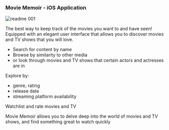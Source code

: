 ### Movie Memoir - iOS Application

![readme 001](https://user-images.githubusercontent.com/71744963/234707122-d840ef61-8e5e-48fb-86d8-3a8b63d81f75.png)

The best way to keep track of the movies you want to and have seen! Equipped with an elegant user interface that allows you to discover movies and TV shows that you will love.

- Search for content by name
- Browse by similarity to other media
- or look through movies and TV shows that certain actors and actresses are in

Explore by:
- genre, rating
- release date
- streaming platform availability

Watchlist and rate movies and TV

Movie Memoir allows you to delve deep into the world of movies and TV shows, and find something great to watch quickly
